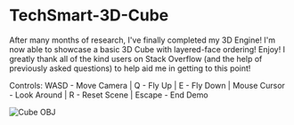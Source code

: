 # TechSmart-3D-Cube
After many months of research, I've finally completed my 3D Engine! I'm now able to showcase a basic 3D Cube with layered-face ordering! Enjoy! I greatly thank all of the kind users on Stack Overflow (and the help of previously asked questions) to help aid me in getting to this point!

Controls: WASD - Move Camera | Q - Fly Up | E - Fly Down | Mouse Cursor - Look Around | R - Reset Scene | Escape - End Demo

![Cube OBJ](Cube.png)
